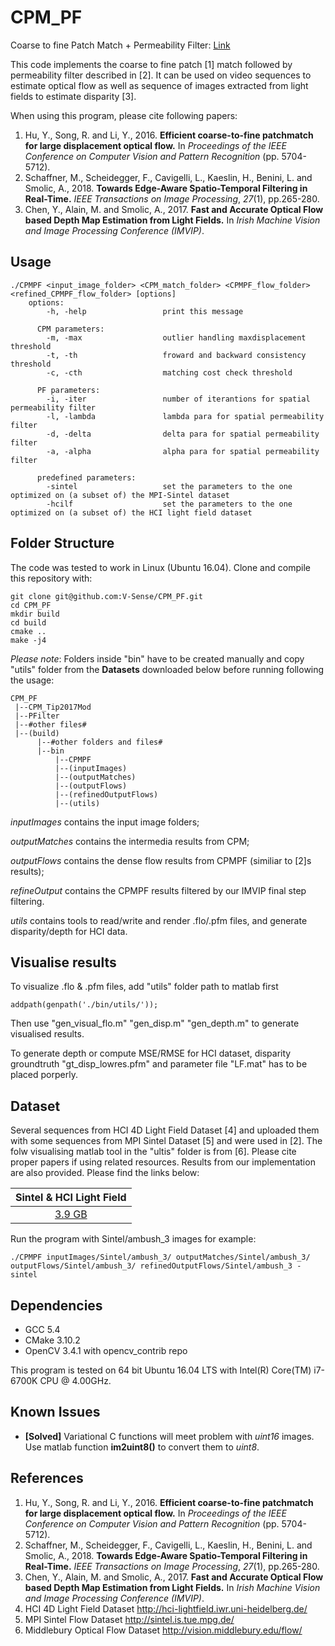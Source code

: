 # CPM_PF
Coarse to fine Patch Match + Permeability Filter: [Link](https://github.com/V-Sense/CPM_PF)

This code implements the coarse to fine patch [1] match followed by permeability filter described in [2]. It can be used on video sequences to estimate optical flow as well as sequence of images extracted from light fields to estimate disparity [3].

When using this program, please cite following papers:

1. Hu, Y., Song, R. and Li, Y., 2016. **Efficient coarse-to-fine patchmatch for large displacement optical flow.** In *Proceedings of the IEEE Conference on Computer Vision and Pattern Recognition* (pp. 5704-5712).
2. Schaffner, M., Scheidegger, F., Cavigelli, L., Kaeslin, H., Benini, L. and Smolic, A., 2018. **Towards Edge-Aware Spatio-Temporal Filtering in Real-Time.** *IEEE Transactions on Image Processing*, *27*(1), pp.265-280.
3. Chen, Y., Alain, M. and Smolic, A., 2017. **Fast and Accurate Optical Flow based Depth Map Estimation from Light Fields.** In *Irish Machine Vision and Image Processing Conference (IMVIP)*.

## Usage


```
./CPMPF <input_image_folder> <CPM_match_folder> <CPMPF_flow_folder> <refined_CPMPF_flow_folder> [options]
    options:
    	-h, -help                 print this message
   	  
   	  CPM parameters:
        -m, -max                  outlier handling maxdisplacement threshold
        -t, -th                   froward and backward consistency threshold
        -c, -cth                  matching cost check threshold
      
      PF parameters:
        -i, -iter                 number of iterantions for spatial permeability filter
        -l, -lambda               lambda para for spatial permeability filter
        -d, -delta                delta para for spatial permeability filter
        -a, -alpha                alpha para for spatial permeability filter
      
      predefined parameters:
        -sintel                   set the parameters to the one optimized on (a subset of) the MPI-Sintel dataset
        -hcilf                    set the parameters to the one optimized on (a subset of) the HCI light field dataset
```



## Folder Structure 

The code was tested to work in Linux (Ubuntu 16.04). Clone and compile this repository with:

```
git clone git@github.com:V-Sense/CPM_PF.git
cd CPM_PF
mkdir build
cd build
cmake ..
make -j4
```

*Please note*: Folders inside "bin" have to be created manually and copy "utils" folder from the **Datasets** downloaded below before running following the usage:

```
CPM_PF
 |--CPM_Tip2017Mod
 |--PFilter
 |--#other files#
 |--(build)
      |--#other folders and files#
      |--bin
          |--CPMPF
          |--(inputImages)
          |--(outputMatches)
          |--(outputFlows)
          |--(refinedOutputFlows)
          |--(utils)
```

*inputImages* contains the input image folders;

*outputMatches* contains the intermedia results from CPM;

*outputFlows* contains the dense flow results from CPMPF (similiar to [2]s results);

*refineOutput* contains the CPMPF results filtered by our IMVIP final step filtering.

*utils* contains tools to read/write and render .flo/.pfm files, and generate disparity/depth for HCI data.

## Visualise results

To visualize .flo & .pfm files, add "utils" folder path to matlab first

```
addpath(genpath('./bin/utils/'));
```

Then use "gen_visual_flo.m" "gen_disp.m" "gen_depth.m" to generate visualised results.

To generate depth or compute MSE/RMSE for HCI dataset, disparity groundtruth "gt_disp_lowres.pfm" and parameter file "LF.mat" has to be placed porperly.

## Dataset

Several sequences from HCI 4D Light Field Dataset [4] and uploaded them with some sequences from MPI Sintel Dataset [5] and were used in [2]. The folw visualising matlab tool in the "ultis" folder is from [6]. Please cite proper papers if using related resources. Results from our implementation are also provided.  Please find the links below:

| Sintel & HCI Light Field |
| :-------------: |
|       [3.9 GB](https://v-sense.scss.tcd.ie/Datasets/Sintel_HCI.zip)            |

Run the program with Sintel/ambush_3 images for example:

```./CPMPF &lt;input_image_folder&gt; &lt;CPM_match_folder&gt; &lt;CPMPF_flow_folder&gt; &lt;refined_CPMPF_flow_folder&gt; [options]
./CPMPF inputImages/Sintel/ambush_3/ outputMatches/Sintel/ambush_3/ outputFlows/Sintel/ambush_3/ refinedOutputFlows/Sintel/ambush_3 -sintel
```



## Dependencies

- GCC 5.4
- CMake 3.10.2
- OpenCV 3.4.1 with opencv_contrib repo

This program is tested on 64 bit Ubuntu 16.04 LTS with Intel(R) Core(TM) i7-6700K CPU @ 4.00GHz.

## Known Issues

* **[Solved]** Variational C functions will meet problem with *uint16* images. Use matlab function **im2uint8()** to convert them to *uint8*. 

## References

1. Hu, Y., Song, R. and Li, Y., 2016. **Efficient coarse-to-fine patchmatch for large displacement optical flow.** In *Proceedings of the IEEE Conference on Computer Vision and Pattern Recognition* (pp. 5704-5712).
2. Schaffner, M., Scheidegger, F., Cavigelli, L., Kaeslin, H., Benini, L. and Smolic, A., 2018. **Towards Edge-Aware Spatio-Temporal Filtering in Real-Time.** *IEEE Transactions on Image Processing*, *27*(1), pp.265-280.
3. Chen, Y., Alain, M. and Smolic, A., 2017. **Fast and Accurate Optical Flow based Depth Map Estimation from Light Fields.** In *Irish Machine Vision and Image Processing Conference (IMVIP)*.
4. HCI 4D Light Field Dataset http://hci-lightfield.iwr.uni-heidelberg.de/
5. MPI Sintel Flow Dataset http://sintel.is.tue.mpg.de/
6. Middlebury Optical Flow Dataset http://vision.middlebury.edu/flow/